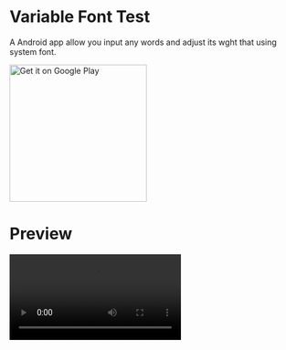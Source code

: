 # Variable Font Test
A Android app allow you input any words and adjust its wght that using system font.


<a href="https://play.google.com/store/apps/details?id=moe.echo.variablefonttest">
  <img alt="Get it on Google Play" src="https://play.google.com/intl/en_us/badges/static/images/badges/en_badge_web_generic.png" width="240px" />
</a>

# Preview
![app preview en_v3.5](doc/pics/variable-font-test-en-v3.5.mov)
